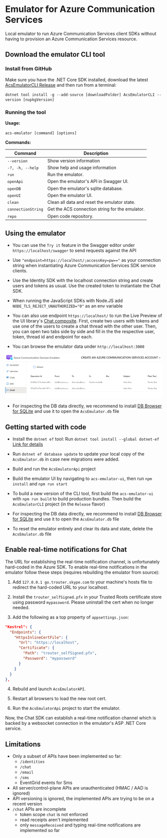 # Emulator for Azure Communication Services
Local emulator to run Azure Communication Services client SDKs without having to provision an Azure Communication Services resource.

## Download the emulator CLI tool

### Install from GitHub

Make sure you have the .NET Core SDK installed, download the latest [AcsEmulatorCLI Release](https://github.com/DominikMe/acs-emulator/releases) and then run from a terminal:

```dotnetcli
dotnet tool install -g --add-source [downloadFolder] AcsEmulatorCLI --version [nupkgVersion]
```

### Running the tool

**Usage:**

`acs-emulator [command] [options]`

**Commands:**

| Command            | Description                      |
| ------------------ | -------------------------------- |
|  `--version `        | Show version information
|  `-?, -h, --help`    | Show help and usage information |
|  `run`               | Run the emulator. |
|  `openApi`           | Open the emulator's API in Swagger UI. |
|  `openDB`            | Open the emulator's sqlite database.         |
|  `openUI`            | Open the emulator UI. |
|  `clean`             | Clean all data and reset the emulator state. |
|  `connectionString`  | Get the ACS connection string for the emulator. |
|  `repo`              | Open code repository. |

## Using the emulator

* You can use the `Try it` feature in the Swagger editor under `https://localhost/swagger` to send requests against the API

* Use `"endpoint=https://localhost/;accessKey=pw=="` as your connection string when instantiating Azure Communication Services SDK service clients.

* Use the Identity SDK with the localhost connection string and create users and tokens as usual. Use the created token to instantiate the Chat SDK.

* When running the JavaScript SDKs with Node.JS add `NODE_TLS_REJECT_UNAUTHORIZED="0"` as an env variable

* You can also use endpoint `https://localhost/` to run the Live Preview of the UI library's [Chat composite](https://azure.github.io/communication-ui-library/?path=/story/composites-chat-joinexistingchatthread--join-existing-chat-thread). First, create two users with tokens and use one of the users to create a chat thread with the other user. Then, you can open two tabs side by side and fill in the the respective user, token, thread id and endpoint for each.

* You can browse the emulator data under `http://localhost:3000`

![Emulator UI](./AcsEmulator/EmulatorUI.png)

* For inspecting the DB data directly, we recommend to install [DB Browser for SQLite](https://sqlitebrowser.org/) and use it to open the `AcsEmulator.db` file

## Getting started with code

* Install the `dotnet ef` tool: Run `dotnet tool install --global dotnet-ef` [Link for details](https://docs.microsoft.com/en-us/ef/core/cli/dotnet)

* Run `dotnet ef database update` to update your local copy of the `AcsEmulator.db` in case new migrations were added.

* Build and run the `AcsEmulatorApi` project

* Build the emulator UI by navigating to `acs-emulator-ui`, then run `npm install` and `npm run start`

* To build a new version of the CLI tool, first build the `acs-emulator-ui` with `npm run build` to build production bundles. Then build the `AcsEmulatorCLI` project (in the `Release` flavor)

* For inspecting the DB data directly, we recommend to install [DB Browser for SQLite](https://sqlitebrowser.org/) and use it to open the `AcsEmulator.db` file

* To reset the emulator entirely and clear its data and state, delete the `AcsEmulator.db` file

## Enable real-time notifications for Chat

The URL for establishing the real-time notification channel, is unfortunately hard-coded in the Azure SDK. To enable real-time notifications in the emulator follow these steps (requires rebuilding the emulator from source):

1. Add `127.0.0.1 go.trouter.skype.com` to your machine's hosts file to redirect the hard-coded URL to your localhost.

1. Install the `trouter_selfSigned.pfx` in your Trusted Roots certificate store using password `mypassword`. Please uninstall the cert when no longer needed.

1. Add the following as a top property of `appsettings.json`:
```json
"Kestrel": {
  "Endpoints": {
    "HttpsInlineCertFile": {
      "Url": "https://localhost",
      "Certificate": {
        "Path": "trouter_selfSigned.pfx",
        "Password": "mypassword"
      }
    }
  }
},
```
4. Rebuild and launch `AcsEmulatorAPI`.

5. Restart all browsers to load the new root cert.

6. Run the `AcsEmulatorApi` project to start the emulator.

Now, the Chat SDK can establish a real-time notification channel which is backed by a websocket connection in the emulator's ASP .NET Core service.

## Limitations

* Only a subset of APIs have been implemented so far:
  * `/identities`
  * `/chat`
  * `/email`
  * `/sms`
  * EventGrid events for Sms
* All server/control-plane APIs are unauthenticated (HMAC / AAD is ignored)
* API versioning is ignored, the implemented APIs are trying to be on a recent version
* `/chat` APIs are incomplete
  * token scope `chat` is not enforced
  * read receipts aren't implemented
  * only `messageReceived` and typing real-time notifications are implemented so far
